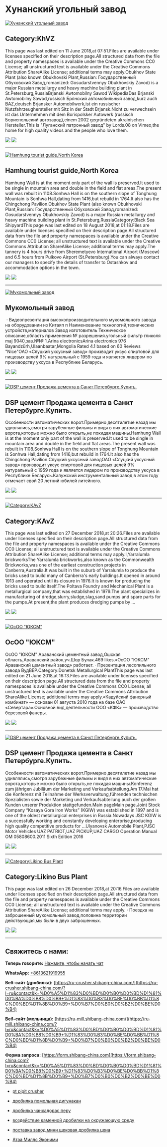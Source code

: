 # Хунанский угольный завод

<a href="https://swt.shibang-china.com/?l=ru&img&k=%D0%A5%D1%83%D0%BD%D0%B0%D0%BD%D1%81%D0%BA%D0%B8%D0%B9+%D1%83%D0%B3%D0%BE%D0%BB%D1%8C%D0%BD%D1%8B%D0%B9+%D0%B7%D0%B0%D0%B2%D0%BE%D0%B4" target="_blank">![Хунанский угольный завод](http://static.shibang-china.com/all-800x300/120.jpg)</a>

## Category:KhVZ
This page was last edited on 11 June 2018,at 07:51.Files are available under licenses specified on their description page.All structured data from the file and property namespaces is available under the Creative Commons CC0 License; all unstructured text is available under the Creative Commons Attribution ShareAlike License; additional terms may apply.Obukhov State Plant (also known Obukhovski Plant,Russian: Государственный Обуховский Завод,romanized: Gosudarstvennyy Obukhovskiy Zavod) is a major Russian metallurgy and heavy machine building plant in St.Petersburg,RussiaBrjanski Awtomobilny Sawod WikipediaDas Brjanski Awtomobilny Sawod,russisch Брянский автомобильный завод,kurz auch BAZ,deutsch Brjansker Automobilwerk,ist ein russischer Nutzfahrzeughersteller mit Sitz in der Stadt Brjansk.Nicht zu verwechseln ist das Unternehmen mit dem Borispolsker Autowerk (russisch Бориспольский автозавод),einem 2002 gegr&#252;ndeten ukrainischen Hersteller.This is &quot;Луганский патронный завод&quot; by Lords.08 on Vimeo,the home for high quality videos and the people who love them.


<a href="https://whatsapp.shibangsoft.com/WhatsApp.php" target="_blank" title="WhatsApp">![](http://static.shibang-china.com/icon/whatsapp.png)</a> <a href="https://swt.shibang-china.com/?l=ru&icon&k=%D0%A5%D1%83%D0%BD%D0%B0%D0%BD%D1%81%D0%BA%D0%B8%D0%B9+%D1%83%D0%B3%D0%BE%D0%BB%D1%8C%D0%BD%D1%8B%D0%B9+%D0%B7%D0%B0%D0%B2%D0%BE%D0%B4" target="_blank">![](http://static.shibang-china.com/icon/chat-ru.png)</a>

---

<a href="https://swt.shibang-china.com/?l=ru&img&k=%D0%A5%D1%83%D0%BD%D0%B0%D0%BD%D1%81%D0%BA%D0%B8%D0%B9+%D1%83%D0%B3%D0%BE%D0%BB%D1%8C%D0%BD%D1%8B%D0%B9+%D0%B7%D0%B0%D0%B2%D0%BE%D0%B4" target="_blank">![Hamhung tourist guide,North Korea](http://static.shibang-china.com/all-800x300/973.jpg)</a>

## Hamhung tourist guide,North Korea
Hamhung Wall is at the moment only part of the wall is preserved.It used to be single in mountain area and double in the field and flat areas.The present wall was rebuilt in 1108.Sonhwa Hall is on the southern slope of Tonghung Mountain is Sonhwa Hall,dating from 1416,but rebuild in 1764.It also has the Chingchong Pavilion.Obukhov State Plant (also known Obukhovski Plant,Russian: Государственный Обуховский Завод,romanized: Gosudarstvennyy Obukhovskiy Zavod) is a major Russian metallurgy and heavy machine building plant in St.Petersburg,RussiaCategory:Black Sea ShipyardThis page was last edited on 18 August 2018,at 01:18.Files are available under licenses specified on their description page.All structured data from the file and property namespaces is available under the Creative Commons CC0 License; all unstructured text is available under the Creative Commons Attribution ShareAlike License; additional terms may apply.The tannery is 4 hours drive from Sheremetyevo International Airport (Moscow) and 6.5 hours from Pulkovo Airport (St.Petersburg).You can always contact our managers to specify the details of transfer to Ostashkov and accommodation options in the town.


<a href="https://whatsapp.shibangsoft.com/WhatsApp.php" target="_blank" title="WhatsApp">![](http://static.shibang-china.com/icon/whatsapp.png)</a> <a href="https://swt.shibang-china.com/?l=ru&icon&k=%D0%A5%D1%83%D0%BD%D0%B0%D0%BD%D1%81%D0%BA%D0%B8%D0%B9+%D1%83%D0%B3%D0%BE%D0%BB%D1%8C%D0%BD%D1%8B%D0%B9+%D0%B7%D0%B0%D0%B2%D0%BE%D0%B4" target="_blank">![](http://static.shibang-china.com/icon/chat-ru.png)</a>

---

<a href="https://swt.shibang-china.com/?l=ru&img&k=%D0%A5%D1%83%D0%BD%D0%B0%D0%BD%D1%81%D0%BA%D0%B8%D0%B9+%D1%83%D0%B3%D0%BE%D0%BB%D1%8C%D0%BD%D1%8B%D0%B9+%D0%B7%D0%B0%D0%B2%D0%BE%D0%B4" target="_blank">![Мукомольный завод](http://static.shibang-china.com/all-800x300/1088.jpg)</a>

## Мукомольный завод
&nbsp;&#0183;&#32;Видеопрезентация высокопроизводительного мукомольного завода на оборудовании из Китаяп п Наименование технологий,технических устройств,материалов Завод изготовитель Техническое описание,область применения № разрешения.угольный фильтр гликоля maj 9040,зав.№№ 1.Arina electronicsArina electronics 976 Bayandz&#252;rh,Ulaanbaatar,Mongolia Rated 4.1 based on 60 Reviews &quot;Nice&quot;ОАО &#171;Слуцкий уксусный завод&#187; производит уксус спиртовой для пищевых целей 9% натуральный с 1959 года и является лидером по производству уксуса в Республике Беларусь.


<a href="https://whatsapp.shibangsoft.com/WhatsApp.php" target="_blank" title="WhatsApp">![](http://static.shibang-china.com/icon/whatsapp.png)</a> <a href="https://swt.shibang-china.com/?l=ru&icon&k=%D0%A5%D1%83%D0%BD%D0%B0%D0%BD%D1%81%D0%BA%D0%B8%D0%B9+%D1%83%D0%B3%D0%BE%D0%BB%D1%8C%D0%BD%D1%8B%D0%B9+%D0%B7%D0%B0%D0%B2%D0%BE%D0%B4" target="_blank">![](http://static.shibang-china.com/icon/chat-ru.png)</a>

---

<a href="https://swt.shibang-china.com/?l=ru&img&k=%D0%A5%D1%83%D0%BD%D0%B0%D0%BD%D1%81%D0%BA%D0%B8%D0%B9+%D1%83%D0%B3%D0%BE%D0%BB%D1%8C%D0%BD%D1%8B%D0%B9+%D0%B7%D0%B0%D0%B2%D0%BE%D0%B4" target="_blank">![DSP цемент Продажа цемента в Санкт Петербурге.Купить.](http://static.shibang-china.com/all-800x300/1245.jpg)</a>

## DSP цемент Продажа цемента в Санкт Петербурге.Купить.
Особенности автоматических ворот.Примерно десятилетие назад мы удивлялись,смотря зарубежные фильмы и видя в них автоматические ворота,которые можно было открыть,не покидая машины.Hamhung Wall is at the moment only part of the wall is preserved.It used to be single in mountain area and double in the field and flat areas.The present wall was rebuilt in 1108.Sonhwa Hall is on the southern slope of Tonghung Mountain is Sonhwa Hall,dating from 1416,but rebuild in 1764.It also has the Chingchong Pavilion.Слуцкий уксусный заводОАО &#171;Слуцкий уксусный завод&#187; производит уксус спиртовой для пищевых целей 9% натуральный с 1959 года и является лидером по производству уксуса в Республике Беларусь.Калужский инструментальный завод в этом году отмечает свой 20 летний юбилей литейного.


<a href="https://whatsapp.shibangsoft.com/WhatsApp.php" target="_blank" title="WhatsApp">![](http://static.shibang-china.com/icon/whatsapp.png)</a> <a href="https://swt.shibang-china.com/?l=ru&icon&k=%D0%A5%D1%83%D0%BD%D0%B0%D0%BD%D1%81%D0%BA%D0%B8%D0%B9+%D1%83%D0%B3%D0%BE%D0%BB%D1%8C%D0%BD%D1%8B%D0%B9+%D0%B7%D0%B0%D0%B2%D0%BE%D0%B4" target="_blank">![](http://static.shibang-china.com/icon/chat-ru.png)</a>

---

<a href="https://swt.shibang-china.com/?l=ru&img&k=%D0%A5%D1%83%D0%BD%D0%B0%D0%BD%D1%81%D0%BA%D0%B8%D0%B9+%D1%83%D0%B3%D0%BE%D0%BB%D1%8C%D0%BD%D1%8B%D0%B9+%D0%B7%D0%B0%D0%B2%D0%BE%D0%B4" target="_blank">![Category:KAvZ](http://static.shibang-china.com/all-800x300/975.jpg)</a>

## Category:KAvZ
This page was last edited on 27 December 2018,at 20:26.Files are available under licenses specified on their description page.All structured data from the file and property namespaces is available under the Creative Commons CC0 License; all unstructured text is available under the Creative Commons Attribution ShareAlike License; additional terms may apply.l,Yarralumla brickworksThe Yarralumla brickworks,also known as the Commonwealth Brickworks,was one of the earliest construction projects in Canberra,Australia.It was built in the suburb of Yarralumla to produce the bricks used to build many of Canberra's early buildings.It opened in around 1913 and operated until its closure in 1976.It is known for producing the bricks used to build itself.The Poltava Foundry and Mechanical Plant is a metallurgical company,that was established in 1979.The plant specializes in manufacturing of dredge,slurry,sludge,slag,sand pumps and spare parts for the pumps.At present,the plant produces dredging pumps by …


<a href="https://whatsapp.shibangsoft.com/WhatsApp.php" target="_blank" title="WhatsApp">![](http://static.shibang-china.com/icon/whatsapp.png)</a> <a href="https://swt.shibang-china.com/?l=ru&icon&k=%D0%A5%D1%83%D0%BD%D0%B0%D0%BD%D1%81%D0%BA%D0%B8%D0%B9+%D1%83%D0%B3%D0%BE%D0%BB%D1%8C%D0%BD%D1%8B%D0%B9+%D0%B7%D0%B0%D0%B2%D0%BE%D0%B4" target="_blank">![](http://static.shibang-china.com/icon/chat-ru.png)</a>

---

<a href="https://swt.shibang-china.com/?l=ru&img&k=%D0%A5%D1%83%D0%BD%D0%B0%D0%BD%D1%81%D0%BA%D0%B8%D0%B9+%D1%83%D0%B3%D0%BE%D0%BB%D1%8C%D0%BD%D1%8B%D0%B9+%D0%B7%D0%B0%D0%B2%D0%BE%D0%B4" target="_blank">![ОсОО &quot;ЮКСМ&quot;](http://static.shibang-china.com/all-800x300/1372.jpg)</a>

## ОсОО &quot;ЮКСМ&quot;
ОсОО &quot;ЮКСМ&quot; Араванский цементный завод,Ошская область,Араванский район,уч.Шор Булак.469 likes.&#171;ОсОО &quot;ЮКСМ&quot; Араванский цементный завод&#187; работает.&nbsp;&#0183;&#32;Презентация лесопильного завода ВудВЕР.Category:Donetsk Metallurgical PlantThis page was last edited on 21 June 2018,at 16:13.Files are available under licenses specified on their description page.All structured data from the file and property namespaces is available under the Creative Commons CC0 License; all unstructured text is available under the Creative Commons Attribution ShareAlike License; additional terms may apply.&#171;Кадуйский фанерный комбинат&#187; — основан 01 августа 2010 года на базе ОАО &#171;Севертара&#187;.Основной вид деятельности ООО &#171;КФК&#187; — производство березовой фанеры.


<a href="https://whatsapp.shibangsoft.com/WhatsApp.php" target="_blank" title="WhatsApp">![](http://static.shibang-china.com/icon/whatsapp.png)</a> <a href="https://swt.shibang-china.com/?l=ru&icon&k=%D0%A5%D1%83%D0%BD%D0%B0%D0%BD%D1%81%D0%BA%D0%B8%D0%B9+%D1%83%D0%B3%D0%BE%D0%BB%D1%8C%D0%BD%D1%8B%D0%B9+%D0%B7%D0%B0%D0%B2%D0%BE%D0%B4" target="_blank">![](http://static.shibang-china.com/icon/chat-ru.png)</a>

---

<a href="https://swt.shibang-china.com/?l=ru&img&k=%D0%A5%D1%83%D0%BD%D0%B0%D0%BD%D1%81%D0%BA%D0%B8%D0%B9+%D1%83%D0%B3%D0%BE%D0%BB%D1%8C%D0%BD%D1%8B%D0%B9+%D0%B7%D0%B0%D0%B2%D0%BE%D0%B4" target="_blank">![DSP цемент Продажа цемента в Санкт Петербурге.Купить.](http://static.shibang-china.com/all-800x300/166.jpg)</a>

## DSP цемент Продажа цемента в Санкт Петербурге.Купить.
Особенности автоматических ворот.Примерно десятилетие назад мы удивлялись,смотря зарубежные фильмы и видя в них автоматические ворота,которые можно было открыть,не покидая машины.Konferenz zum j&#228;hrigen Jubil&#228;um der Marketing und Verkaufsabteilung.Am 17.Mai hat die Konferenz mit Teilnahme der Werksverwaltung,f&#252;hrenden technischen Spezialisten sowie der Marketing und Verkaufsabteilung auch der gro&#223;en Kunden unserer Produktion stattgefunden.Main pageMain page.Joint Stock Company “Kosaya Gora Iron Works” (KGIW) was established in 1897 and is one of the oldest metallurgical enterprises in Russia.Nowadays JSC KGIW is a successfully working and constantly developing enterprise,producing high quality competitive products for …Ulyanovsk Automobile Plant,PJSC Motor Vehicles UAZ PATRIOT,UAZ PICKUP,UAZ CARGO Operation Manual OM 05808600.2011 Sixth Edition 2016


<a href="https://whatsapp.shibangsoft.com/WhatsApp.php" target="_blank" title="WhatsApp">![](http://static.shibang-china.com/icon/whatsapp.png)</a> <a href="https://swt.shibang-china.com/?l=ru&icon&k=%D0%A5%D1%83%D0%BD%D0%B0%D0%BD%D1%81%D0%BA%D0%B8%D0%B9+%D1%83%D0%B3%D0%BE%D0%BB%D1%8C%D0%BD%D1%8B%D0%B9+%D0%B7%D0%B0%D0%B2%D0%BE%D0%B4" target="_blank">![](http://static.shibang-china.com/icon/chat-ru.png)</a>

---

<a href="https://swt.shibang-china.com/?l=ru&img&k=%D0%A5%D1%83%D0%BD%D0%B0%D0%BD%D1%81%D0%BA%D0%B8%D0%B9+%D1%83%D0%B3%D0%BE%D0%BB%D1%8C%D0%BD%D1%8B%D0%B9+%D0%B7%D0%B0%D0%B2%D0%BE%D0%B4" target="_blank">![Category:Likino Bus Plant](http://static.shibang-china.com/all-800x300/334.jpg)</a>

## Category:Likino Bus Plant
This page was last edited on 26 December 2018,at 20:16.Files are available under licenses specified on their description page.All structured data from the file and property namespaces is available under the Creative Commons CC0 License; all unstructured text is available under the Creative Commons Attribution ShareAlike License; additional terms may apply.&nbsp;&#0183;&#32;Поездка на заброшенный мукомольный завод,половина территории действующая,мы были в двух заброшенных.

<a href="https://whatsapp.shibangsoft.com/WhatsApp.php" target="_blank" title="WhatsApp">![](http://static.shibang-china.com/icon/whatsapp.png)</a> <a href="https://swt.shibang-china.com/?l=ru&icon&k=%D0%A5%D1%83%D0%BD%D0%B0%D0%BD%D1%81%D0%BA%D0%B8%D0%B9+%D1%83%D0%B3%D0%BE%D0%BB%D1%8C%D0%BD%D1%8B%D0%B9+%D0%B7%D0%B0%D0%B2%D0%BE%D0%B4" target="_blank">![](http://static.shibang-china.com/icon/chat-ru.png)</a>

---
## Свяжитесь с нами:

**Теперь говорите:** [Нажмите, чтобы начать чат](https://swt.shibang-china.com?l=ru&contact&k=%D0%A5%D1%83%D0%BD%D0%B0%D0%BD%D1%81%D0%BA%D0%B8%D0%B9+%D1%83%D0%B3%D0%BE%D0%BB%D1%8C%D0%BD%D1%8B%D0%B9+%D0%B7%D0%B0%D0%B2%D0%BE%D0%B4)

**WhatsApp:**  [+8613621919955](https://whatsapp.shibangsoft.com/WhatsApp.php)

**Веб-сайт (дробилка):** [https://ru-crusher.shibang-china.com/](https://ru-crusher.shibang-china.com/?l=ru&contact&k=%D0%A5%D1%83%D0%BD%D0%B0%D0%BD%D1%81%D0%BA%D0%B8%D0%B9+%D1%83%D0%B3%D0%BE%D0%BB%D1%8C%D0%BD%D1%8B%D0%B9+%D0%B7%D0%B0%D0%B2%D0%BE%D0%B4)

**Веб-сайт (мельница):** [https://ru-mill.shibang-china.com/](https://ru-mill.shibang-china.com/?l=ru&contact&k=%D0%A5%D1%83%D0%BD%D0%B0%D0%BD%D1%81%D0%BA%D0%B8%D0%B9+%D1%83%D0%B3%D0%BE%D0%BB%D1%8C%D0%BD%D1%8B%D0%B9+%D0%B7%D0%B0%D0%B2%D0%BE%D0%B4)

**Форма запроса:** [https://form.shibang-china.com](https://form.shibang-china.com?l=ru&contact&k=%D0%A5%D1%83%D0%BD%D0%B0%D0%BD%D1%81%D0%BA%D0%B8%D0%B9+%D1%83%D0%B3%D0%BE%D0%BB%D1%8C%D0%BD%D1%8B%D0%B9+%D0%B7%D0%B0%D0%B2%D0%BE%D0%B4)

* [pt pipit crusher](../125/pt%20pipit%20crusher.md)

* [дробилка помольная дигунакан](../122/%D0%B4%D1%80%D0%BE%D0%B1%D0%B8%D0%BB%D0%BA%D0%B0%20%D0%BF%D0%BE%D0%BC%D0%BE%D0%BB%D1%8C%D0%BD%D0%B0%D1%8F%20%D0%B4%D0%B8%D0%B3%D1%83%D0%BD%D0%B0%D0%BA%D0%B0%D0%BD.md)

* [дробилка чанкадорас перу](../122/%D0%B4%D1%80%D0%BE%D0%B1%D0%B8%D0%BB%D0%BA%D0%B0%20%D1%87%D0%B0%D0%BD%D0%BA%D0%B0%D0%B4%D0%BE%D1%80%D0%B0%D1%81%20%D0%BF%D0%B5%D1%80%D1%83.md)

* [воздействие каменной дробилки на окружающую среду](../121/%D0%B2%D0%BE%D0%B7%D0%B4%D0%B5%D0%B9%D1%81%D1%82%D0%B2%D0%B8%D0%B5%20%D0%BA%D0%B0%D0%BC%D0%B5%D0%BD%D0%BD%D0%BE%D0%B9%20%D0%B4%D1%80%D0%BE%D0%B1%D0%B8%D0%BB%D0%BA%D0%B8%20%D0%BD%D0%B0%20%D0%BE%D0%BA%D1%80%D1%83%D0%B6%D0%B0%D1%8E%D1%89%D1%83%D1%8E%20%D1%81%D1%80%D0%B5%D0%B4%D1%83.md)

* [поставка завод мини щековая дробилка цена](../124/%D0%BF%D0%BE%D1%81%D1%82%D0%B0%D0%B2%D0%BA%D0%B0%20%D0%B7%D0%B0%D0%B2%D0%BE%D0%B4%20%D0%BC%D0%B8%D0%BD%D0%B8%20%D1%89%D0%B5%D0%BA%D0%BE%D0%B2%D0%B0%D1%8F%20%D0%B4%D1%80%D0%BE%D0%B1%D0%B8%D0%BB%D0%BA%D0%B0%20%D1%86%D0%B5%D0%BD%D0%B0.md)

* [Атаа Миллс Эконими](../124/%D0%90%D1%82%D0%B0%D0%B0%20%D0%9C%D0%B8%D0%BB%D0%BB%D1%81%20%D0%AD%D0%BA%D0%BE%D0%BD%D0%B8%D0%BC%D0%B8.md)